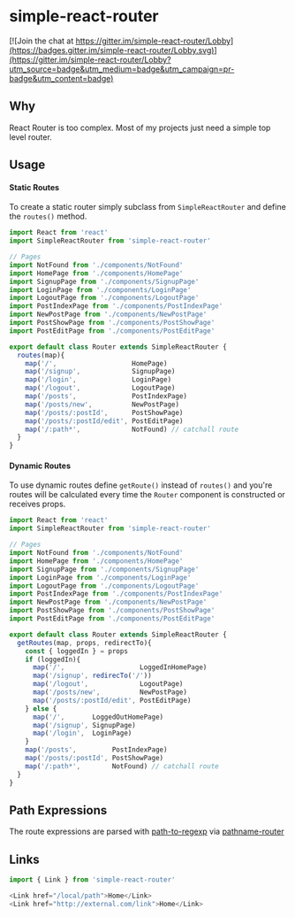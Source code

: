 # simple-react-router

[![Join the chat at https://gitter.im/simple-react-router/Lobby](https://badges.gitter.im/simple-react-router/Lobby.svg)](https://gitter.im/simple-react-router/Lobby?utm_source=badge&utm_medium=badge&utm_campaign=pr-badge&utm_content=badge)

## Why

React Router is too complex. Most of my projects just need a simple top level router.

## Usage

#### Static Routes

To create a static router simply subclass from `SimpleReactRouter` and define the `routes()` method.

```js
import React from 'react'
import SimpleReactRouter from 'simple-react-router'

// Pages
import NotFound from './components/NotFound'
import HomePage from './components/HomePage'
import SignupPage from './components/SignupPage'
import LoginPage from './components/LoginPage'
import LogoutPage from './components/LogoutPage'
import PostIndexPage from './components/PostIndexPage'
import NewPostPage from './components/NewPostPage'
import PostShowPage from './components/PostShowPage'
import PostEditPage from './components/PostEditPage'

export default class Router extends SimpleReactRouter {
  routes(map){
    map('/',                   HomePage)
    map('/signup',             SignupPage)
    map('/login',              LoginPage)
    map('/logout',             LogoutPage)
    map('/posts',              PostIndexPage)
    map('/posts/new',          NewPostPage)
    map('/posts/:postId',      PostShowPage)
    map('/posts/:postId/edit', PostEditPage)
    map('/:path*',             NotFound) // catchall route
  }
}
```

#### Dynamic Routes

To use dynamic routes define `getRoute()` instead of `routes()` and you're routes will be calculated every time the `Router` component is constructed or receives props.


```js
import React from 'react'
import SimpleReactRouter from 'simple-react-router'

// Pages
import NotFound from './components/NotFound'
import HomePage from './components/HomePage'
import SignupPage from './components/SignupPage'
import LoginPage from './components/LoginPage'
import LogoutPage from './components/LogoutPage'
import PostIndexPage from './components/PostIndexPage'
import NewPostPage from './components/NewPostPage'
import PostShowPage from './components/PostShowPage'
import PostEditPage from './components/PostEditPage'

export default class Router extends SimpleReactRouter {
  getRoutes(map, props, redirectTo){
    const { loggedIn } = props
    if (loggedIn){
      map('/',                   LoggedInHomePage)
      map('/signup', redirecTo('/'))
      map('/logout',             LogoutPage)
      map('/posts/new',          NewPostPage)
      map('/posts/:postId/edit', PostEditPage)
    } else {
      map('/',       LoggedOutHomePage)
      map('/signup', SignupPage)
      map('/login',  LoginPage)
    }
    map('/posts',         PostIndexPage)
    map('/posts/:postId', PostShowPage)
    map('/:path*',        NotFound) // catchall route
  }
}
```

## Path Expressions

The route expressions are parsed with [path-to-regexp](https://github.com/pillarjs/path-to-regexp)
via [pathname-router](https://github.com/deadlyicon/pathname-router)


## Links


```js
import { Link } from 'simple-react-router'

<Link href="/local/path">Home</Link>
<Link href="http://external.com/link">Home</Link>

```
